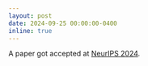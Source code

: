 ```yaml
---
layout: post
date: 2024-09-25 00:00:00-0400
inline: true
---
```

A paper got accepted at [NeurIPS 2024](https://nips.cc/).
